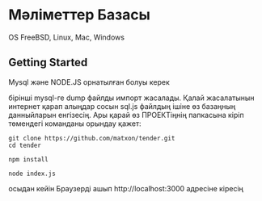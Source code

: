 # Мәліметтер Базасы

OS FreeBSD, Linux, Mac, Windows

## Getting Started

Mysql және NODE.JS орнатылған болуы керек

бірінші mysql-ге dump файлды импорт жасалады. Қалай жасалатынын интернет қарап алыңдар
сосын sql.js файлдың ішіне өз базаңның данныйларын енгізесің. Ары қарай өз ПРОЕКТіңнің
папкасына кіріп төмендегі команданы орындау қажет:

```
git clone https://github.com/matxon/tender.git
cd tender

npm install

node index.js
```
осыдан кейін Браузерді ашып http://localhost:3000 адресіне кіресің
